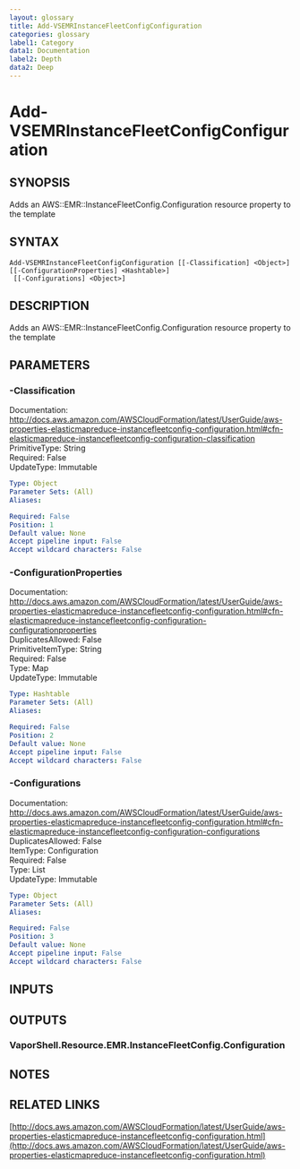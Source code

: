 ```yaml
---
layout: glossary
title: Add-VSEMRInstanceFleetConfigConfiguration
categories: glossary
label1: Category
data1: Documentation
label2: Depth
data2: Deep
---
```


# Add-VSEMRInstanceFleetConfigConfiguration

## SYNOPSIS
Adds an AWS::EMR::InstanceFleetConfig.Configuration resource property to the template

## SYNTAX

```
Add-VSEMRInstanceFleetConfigConfiguration [[-Classification] <Object>] [[-ConfigurationProperties] <Hashtable>]
 [[-Configurations] <Object>]
```

## DESCRIPTION
Adds an AWS::EMR::InstanceFleetConfig.Configuration resource property to the template

## PARAMETERS

### -Classification
Documentation: http://docs.aws.amazon.com/AWSCloudFormation/latest/UserGuide/aws-properties-elasticmapreduce-instancefleetconfig-configuration.html#cfn-elasticmapreduce-instancefleetconfig-configuration-classification    
PrimitiveType: String    
Required: False    
UpdateType: Immutable

```yaml
Type: Object
Parameter Sets: (All)
Aliases: 

Required: False
Position: 1
Default value: None
Accept pipeline input: False
Accept wildcard characters: False
```

### -ConfigurationProperties
Documentation: http://docs.aws.amazon.com/AWSCloudFormation/latest/UserGuide/aws-properties-elasticmapreduce-instancefleetconfig-configuration.html#cfn-elasticmapreduce-instancefleetconfig-configuration-configurationproperties    
DuplicatesAllowed: False    
PrimitiveItemType: String    
Required: False    
Type: Map    
UpdateType: Immutable

```yaml
Type: Hashtable
Parameter Sets: (All)
Aliases: 

Required: False
Position: 2
Default value: None
Accept pipeline input: False
Accept wildcard characters: False
```

### -Configurations
Documentation: http://docs.aws.amazon.com/AWSCloudFormation/latest/UserGuide/aws-properties-elasticmapreduce-instancefleetconfig-configuration.html#cfn-elasticmapreduce-instancefleetconfig-configuration-configurations    
DuplicatesAllowed: False    
ItemType: Configuration    
Required: False    
Type: List    
UpdateType: Immutable

```yaml
Type: Object
Parameter Sets: (All)
Aliases: 

Required: False
Position: 3
Default value: None
Accept pipeline input: False
Accept wildcard characters: False
```

## INPUTS

## OUTPUTS

### VaporShell.Resource.EMR.InstanceFleetConfig.Configuration

## NOTES

## RELATED LINKS

[http://docs.aws.amazon.com/AWSCloudFormation/latest/UserGuide/aws-properties-elasticmapreduce-instancefleetconfig-configuration.html](http://docs.aws.amazon.com/AWSCloudFormation/latest/UserGuide/aws-properties-elasticmapreduce-instancefleetconfig-configuration.html)

